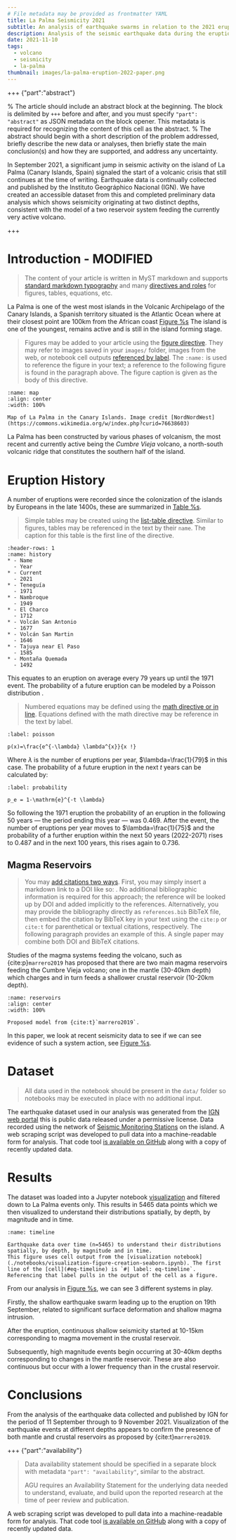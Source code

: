 ```yaml
---
# File metadata may be provided as frontmatter YAML
title: La Palma Seismicity 2021
subtitle: An analysis of earthquake swarms in relation to the 2021 eruption
description: Analysis of the seismic earthquake data during the eruption
date: 2021-11-10
tags:
  - volcano
  - seismicity
  - la-palma
thumbnail: images/la-palma-eruption-2022-paper.png
---
```


+++ {"part":"abstract"}

% The article should include an abstract block at the beginning. The block is delimited by `+++` before and after, and you must specify `"part": "abstract"` as JSON metadata on the block opener. This metadata is required for recognizing the content of this cell as the abstract.
% The abstract should begin with a short description of the problem addressed, briefly describe the new data or analyses, then briefly state the main conclusion(s) and how they are supported, and address any uncertainty.

In September 2021, a significant jump in seismic activity on the island of La Palma (Canary Islands, Spain) signaled the start of a volcanic crisis that still continues at the time of writing. Earthquake data is continually collected and published by the Instituto Geográphico Nacional (IGN). We have created an accessible dataset from this and completed preliminary data analysis which shows seismicity originating at two distinct depths, consistent with the model of a two reservoir system feeding the currently very active volcano.

+++

# Introduction - MODIFIED

> The content of your article is written in MyST markdown and supports [standard markdown typography](https://mystmd.org/guide/typography) and many [directives and roles](https://mystmd.org/guide/syntax-overview) for figures, tables, equations, etc.

La Palma is one of the west most islands in the Volcanic Archipelago of the Canary Islands, a Spanish territory situated is the Atlantic Ocean where at their closest point are 100km from the African coast [Figure %s](#map) The island is one of the youngest, remains active and is still in the island forming stage.

> Figures may be added to your article using the [figure directive](https://mystmd.org/guide/figures). They may refer to images saved in your `images/` folder, images from the web, or notebook cell outputs [referenced by label](https://mystmd.org/guide/cross-references#targeting-cells). The `:name:` is used to reference the figure in your text; a reference to the following figure is found in the paragraph above. The figure caption is given as the body of this directive.

```{figure} images/la-palma-map.png
:name: map
:align: center
:width: 100%

Map of La Palma in the Canary Islands. Image credit [NordNordWest](https://commons.wikimedia.org/w/index.php?curid=76638603)
```

La Palma has been constructed by various phases of volcanism, the most recent and currently active being the _Cumbre Vieja_ volcano, a north-south volcanic ridge that constitutes the southern half of the island.

# Eruption History

A number of eruptions were recorded since the colonization of the islands by Europeans in the late 1400s, these are summarized in [Table %s](#history).

> Simple tables may be created using the [list-table directive](https://mystmd.org/guide/tables). Similar to figures, tables may be referenced in the text by their `name`. The caption for this table is the first line of the directive.

```{list-table} Recent historic eruptions on La Palma
:header-rows: 1
:name: history
* - Name
  - Year
* - Current
  - 2021
* - Teneguía
  - 1971
* - Nambroque
  - 1949
* - El Charco
  - 1712
* - Volcán San Antonio
  - 1677
* - Volcán San Martin
  - 1646
* - Tajuya near El Paso
  - 1585
* - Montaña Quemada
  - 1492
```

This equates to an eruption on average every 79 years up until the 1971 event. The probability of a future eruption can be modeled by a Poisson distribution [](#poisson).

> Numbered equations may be defined using the [math directive or in line](https://mystmd.org/guide/math). Equations defined with the math directive may be reference in the text by label.

```{math}
:label: poisson

p(x)=\frac{e^{-\lambda} \lambda^{x}}{x !}
```

Where $\lambda$ is the number of eruptions per year, $\lambda=\frac{1}{79}$ in this case. The probability of a future eruption in the next $t$ years can be calculated by:

```{math}
:label: probability

p_e = 1-\mathrm{e}^{-t \lambda}
```

So following the 1971 eruption the probability of an eruption in the following 50 years — the period ending this year — was 0.469. After the event, the number of eruptions per year moves to $\lambda=\frac{1}{75}$ and the probability of a further eruption within the next 50 years (2022-2071) rises to 0.487 and in the next 100 years, this rises again to 0.736.

## Magma Reservoirs

> You may [add citations two ways](https://mystmd.org/guide/citations). First, you may simply insert a markdown link to a DOI like so: [](10.1093/nar/22.22.4673). No additional bibliographic information is required for this approach; the reference will be looked up by DOI and added implicitly to the references. Alternatively, you may provide the bibliography directly as `references.bib` BibTeX file, then embed the citation by BibTeX key in your text using the `cite:p` or `cite:t` for parenthetical or textual citations, respectively. The following paragraph provides an example of this. A single paper may combine both DOI and BibTeX citations.

Studies of the magma systems feeding the volcano, such as {cite:p}`marrero2019` has proposed that there are two main magma reservoirs feeding the Cumbre Vieja volcano; one in the mantle (30-40km depth) which charges and in turn feeds a shallower crustal reservoir (10-20km depth).

```{figure} images/reservoirs.png
:name: reservoirs
:align: center
:width: 100%

Proposed model from {cite:t}`marrero2019`.
```

In this paper, we look at recent seismicity data to see if we can see evidence of such a system action, see [Figure %s](#reservoirs).

# Dataset

> All data used in the notebook should be present in the `data/` folder so notebooks may be executed in place with no additional input.

The earthquake dataset used in our analysis was generated from the [IGN web portal](https://www.ign.es/web/resources/volcanologia/tproximos/canarias.html) this is public data released under a permissive license. Data recorded using the network of [Seismic Monitoring Stations](#stations) on the island. A web scraping script was developed to pull data into a machine-readable form for analysis. That code tool [is available on GitHub](https://github.com/stevejpurves/ign-earthquake-data) along with a copy of recently updated data.

# Results

The dataset was loaded into a Jupyter notebook [visualization](./notebooks/visualization-figure-creation-seaborn.ipynb) and filtered down to La Palma events only. This results in 5465 data points which we then visualized to understand their distributions spatially, by depth, by magnitude and in time.

```{figure} #eq-timeline
:name: timeline

Earthquake data over time (n=5465) to understand their distributions spatially, by depth, by magnitude and in time.
This figure uses cell output from the [visualization notebook](./notebooks/visualization-figure-creation-seaborn.ipynb). The first line of the [cell](#eq-timeline) is `#| label: eq-timeline`. Referencing that label pulls in the output of the cell as a figure.
```

From our analysis in [Figure %s](#timeline), we can see 3 different systems in play.

Firstly, the shallow earthquake swarm leading up to the eruption on 19th September, related to significant surface deformation and shallow magma intrusion.

After the eruption, continuous shallow seismicity started at 10-15km corresponding to magma movement in the crustal reservoir.

Subsequently, high magnitude events begin occurring at 30-40km depths corresponding to changes in the mantle reservoir. These are also continuous but occur with a lower frequency than in the crustal reservoir.

# Conclusions

From the analysis of the earthquake data collected and published by IGN for the period of 11 September through to 9 November 2021. Visualization of the earthquake events at different depths appears to confirm the presence of both mantle and crustal reservoirs as proposed by {cite:t}`marrero2019`.

+++ {"part":"availability"}

> Data availability statement should be specified in a separate block with metadata `"part": "availability"`, similar to the abstract.
>
> AGU requires an Availability Statement for the underlying data needed to understand, evaluate, and build upon the reported research at the time of peer review and publication.

A web scraping script was developed to pull data into a machine-readable form for analysis. That code tool [is available on GitHub](https://github.com/stevejpurves/ign-earthquake-data) along with a copy of recently updated data.
